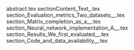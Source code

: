 abstract.tex
sectionContent_Text_.tex
section_Evaluation_metrics_Two_datasets__.tex
section_Matrix_completion_as_a__.tex
section_Neural_network_implementation_A__.tex
section_Results_We_first_evaluated__.tex
section_Code_and_data_availability__.tex

